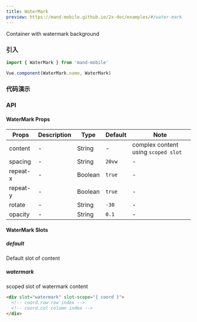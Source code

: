 ```yaml
---
title: WaterMark
preview: https://mand-mobile.github.io/2x-doc/examples/#/water-mark
---
```


Container with watermark background

### 引入

```javascript
import { WaterMark } from 'mand-mobile'

Vue.component(WaterMark.name, WaterMark)
```

### 代码演示
<!-- DEMO -->

### API

#### WaterMark Props
|Props | Description | Type | Default | Note |
|----|-----|------|------ |------|
|content|-|String|-|complex content using `scoped slot`|
|spacing|-|String|`20vw`|-|
|repeat-x|-|Boolean|`true`|-|
|repeat-y|-|Boolean|`true`|-|
|rotate|-|String|`-30`|-|
|opacity|-|String|`0.1`|-|

#### WaterMark Slots

##### default
Default slot of content

##### watermark
scoped slot of watermark content

```html
<div slot="watermark" slot-scope="{ coord }">
  <!-- coord.row row index -->
  <!-- coord.col column index -->
</div>
```
